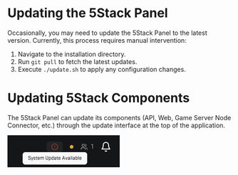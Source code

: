 # Updating the 5Stack Panel

Occasionally, you may need to update the 5Stack Panel to the latest version. Currently, this process requires manual intervention:

1. Navigate to the installation directory.
2. Run `git pull` to fetch the latest updates.
3. Execute `./update.sh` to apply any configuration changes.

# Updating 5Stack Components

The 5Stack Panel can update its components (API, Web, Game Server Node Connector, etc.) through the update interface at the top of the application.

![Update Notice](./update-notice.png)
